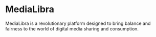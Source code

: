 # MediaLibra
MediaLibra is a revolutionary platform designed to bring balance and fairness to the world of digital media sharing and consumption.
